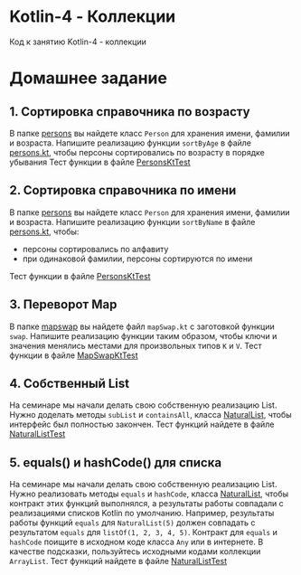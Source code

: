 # Kotlin-4 - Коллекции
Код к занятию Kotlin-4 - коллекции

# Домашнее задание

## 1. Сортировка справочника по возрасту
В папке [persons](src/main/kotlin/ru/otus/homework/persons) вы найдете класс `Person` для хранения имени, фамилии и возраста.
Напишите реализацию функции `sortByAge` в файле [persons.kt](src/main/kotlin/ru/otus/homework/persons/persons.kt), чтобы
персоны сортировались по возрасту в порядке убывания
Тест функции в файле [PersonsKtTest](src/test/kotlin/ru/otus/homework/persons/PersonsKtTest.kt)

## 2. Сортировка справочника по имени
В папке [persons](src/main/kotlin/ru/otus/homework/persons) вы найдете класс `Person` для хранения имени, фамилии и возраста.
Напишите реализацию функции `sortByName` в файле [persons.kt](src/main/kotlin/ru/otus/homework/persons/persons.kt), чтобы:

- персоны сортировались по алфавиту
- при одинаковой фамилии, персоны сортируются по имени

Тест функции в файле [PersonsKtTest](src/test/kotlin/ru/otus/homework/persons/PersonsKtTest.kt)

## 3. Переворот Map
В папке [mapswap](src/main/kotlin/ru/otus/homework/mapswap) вы найдете файл `mapSwap.kt` c заготовкой функции `swap`.
Напишите реализацию функции таким образом, чтобы ключи и значения менялись местами для произвольных типов `K` и `V`.
Тест функции в файле [MapSwapKtTest](src/test/kotlin/ru/otus/homework/mapswap/MapSwapKtTest.kt)

## 4. Собственный List
На семинаре мы начали делать свою собственную реализацию List. Нужно доделать методы `subList` и `containsAll`, 
класса [NaturalList](src/main/kotlin/ru/otus/homework/NaturalList.kt), чтобы интерфейс был полностью закончен. 
Тест функций найдете в файле [NaturalListTest](src/test/kotlin/ru/otus/homework/NaturalListTest.kt)

## 5. equals() и hashCode() для списка
На семинаре мы начали делать свою собственную реализацию List. Нужно реализовать методы `equals` и `hashCode`, 
класса [NaturalList](src/main/kotlin/ru/otus/homework/NaturalList.kt), чтобы контракт этих функций выполнялся, а 
результаты работы совпадали с реализациями списков Kotlin по умолчанию. Например, результаты работы функций 
`equals` для `NaturalList(5)` должен совпадать с результатом `equals` для `listOf(1, 2, 3, 4, 5)`.
Контракт для `equals` и `hashCode` поищите в исходном коде класса `Any` или в интернете. В качестве подсказки, 
пользуйтесь исходными кодами коллекции `ArrayList`.
Тест функций найдете в файле [NaturalListTest](src/test/kotlin/ru/otus/homework/NaturalListTest.kt)

